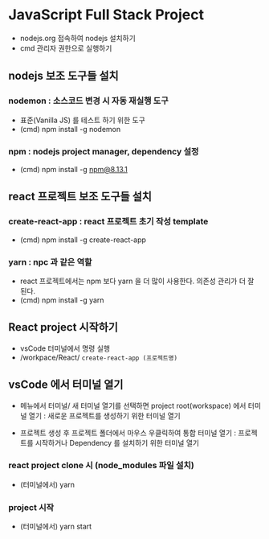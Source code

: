 # JavaScript Full Stack Project
* nodejs.org 접속하여 nodejs 설치하기
* cmd 관리자 권한으로 실행하기

## nodejs 보조 도구들 설치
### nodemon : 소스코드 변경 시 자동 재실행 도구
* 표준(Vanilla JS) 를 테스트 하기 위한 도구
* (cmd) npm install -g nodemon

### npm : nodejs project manager, dependency 설정
* (cmd) npm install -g npm@8.13.1

## react 프로젝트 보조 도구들 설치
### create-react-app : react 프로젝트 초기 작성 template
* (cmd) npm install -g create-react-app

### yarn : npc 과 같은 역할
* react 프로젝트에서는 npm 보다 yarn 을 더 많이 사용한다. 의존성 관리가 더 잘 된다.
* (cmd) npm install -g yarn



## React project 시작하기
* vsCode 터미널에서 명령 실행
* /workpace/React/ ```create-react-app (프로젝트명)```

## vsCode 에서 터미널 열기
* 메뉴에서 터미널/ 새 터미널 열기를 선택하면 project root(workspace) 에서 터미널 열기 : 새로운 프로젝트를 생성하기 위한 터미널 열기

* 프로젝트 생성 후 프로젝트 폴더에서 마우스 우클릭하여 통합 터미널 열기 : 프로젝트를 시작하거나 Dependency 를 설치하기 위한 터미널 열기





### react project clone 시 (node_modules 파일 설치)
* (터미널에서) yarn  


### project 시작
* (터미널에서) yarn start
